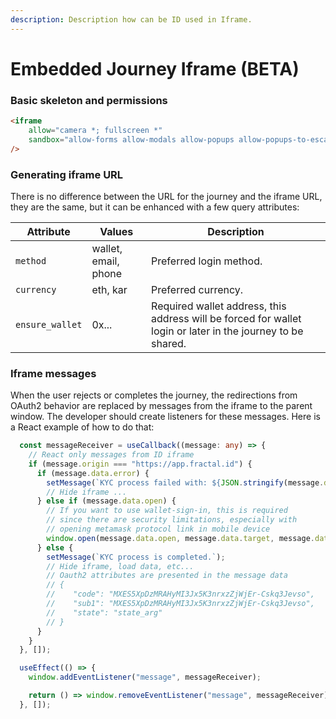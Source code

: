 ```yaml
---
description: Description how can be ID used in Iframe.
---
```


# Embedded Journey Iframe (BETA)

### Basic skeleton and permissions

```html
<iframe
    allow="camera *; fullscreen *"
    sandbox="allow-forms allow-modals allow-popups allow-popups-to-escape-sandbox allow-same-origin allow-scripts"
/>
```

### Generating iframe URL

There is no difference between the URL for the journey and the iframe URL, they are the same, but it can be enhanced with a few query attributes:

| Attribute       | Values               | Description                                                                                                 |
| --------------- | -------------------- | ----------------------------------------------------------------------------------------------------------- |
| `method`        | wallet, email, phone | Preferred login method.                                                                                     |
| `currency`      | eth, kar             | Preferred currency.                                                                                         |
| `ensure_wallet` | 0x...                | Required wallet address, this address will be forced for wallet login or later in the journey to be shared. |

### Iframe messages

When the user rejects or completes the journey, the redirections from OAuth2 behavior are replaced by messages from the iframe to the parent window. The developer should create listeners for these messages. Here is a React example of how to do that:

```typescript
  const messageReceiver = useCallback((message: any) => {
    // React only messages from ID iframe
    if (message.origin === "https://app.fractal.id") {
      if (message.data.error) {
        setMessage(`KYC process failed with: ${JSON.stringify(message.data.error)}`);
        // Hide iframe ...
      } else if (message.data.open) {
        // If you want to use wallet-sign-in, this is required
        // since there are security limitations, especially with
        // opening metamask protocol link in mobile device
        window.open(message.data.open, message.data.target, message.data.features);
      } else {
        setMessage(`KYC process is completed.`);
        // Hide iframe, load data, etc...
        // Oauth2 attributes are presented in the message data
        // { 
        //    "code": "MXES5XpDzMRAHyMI3Jx5K3nrxzZjWjEr-Cskq3Jevso",
        //    "sub1": "MXES5XpDzMRAHyMI3Jx5K3nrxzZjWjEr-Cskq3Jevso",
        //    "state": "state_arg"
        // }
      }
    }
  }, []);

  useEffect(() => {
    window.addEventListener("message", messageReceiver);

    return () => window.removeEventListener("message", messageReceiver);
  }, []);
```

